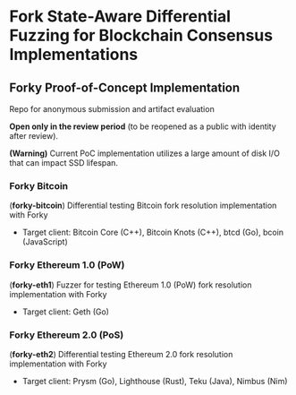 # Fork State-Aware Differential Fuzzing for Blockchain Consensus Implementations
## Forky Proof-of-Concept Implementation
Repo for anonymous submission and artifact evaluation

**Open only in the review period** (to be reopened as a public with identity after review).

**(Warning)** Current PoC implementation utilizes a large amount of disk I/O that can impact SSD lifespan.

### Forky Bitcoin
(**forky-bitcoin**) Differential testing Bitcoin fork resolution implementation with Forky
* Target client: Bitcoin Core (C++), Bitcoin Knots (C++), btcd (Go), bcoin (JavaScript)

### Forky Ethereum 1.0 (PoW) 
(**forky-eth1**) Fuzzer for testing Ethereum 1.0 (PoW) fork resolution implementation with Forky
* Target client: Geth (Go)

### Forky Ethereum 2.0 (PoS)
(**forky-eth2**) Differential testing Ethereum 2.0 fork resolution implementation with Forky
* Target client: Prysm (Go), Lighthouse (Rust), Teku (Java), Nimbus (Nim)

